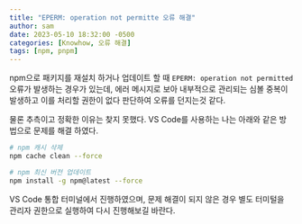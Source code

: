 ```yaml
---
title: "EPERM: operation not permitte 오류 해결"
author: sam
date: 2023-05-10 18:32:00 -0500
categories: [Knowhow, 오류 해결]
tags: [npm, pnpm]
---
```


npm으로 패키지를 재설치 하거나 업데이트 할 때 `EPERM: operation not permitted` 오류가 발생하는 경우가 있는데, 에러 메시지로 보아 내부적으로 관리되는 심볼 중복이 발생하고 이를 처리할 권한이 없다 판단하여 오류를 던지는것 같다.

물론 추측이고 정확한 이유는 찾지 못했다. VS Code를 사용하는 나는 아래와 같은 방법으로 문제를 해결 하였다.

```bash
# npm 캐시 삭제
npm cache clean --force

# npm 최신 버전 업데이트
npm install -g npm@latest --force
```

VS Code 통합 터미널에서 진행하였으며, 문제 해결이 되지 않은 경우 별도 터미털을 관리자 권한으로 실행하여 다시 진행해보길 바란다.
